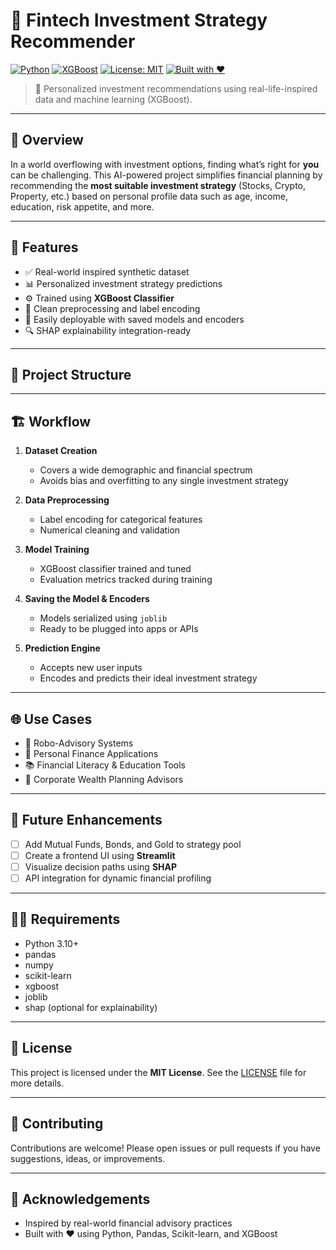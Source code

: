# 💼 Fintech Investment Strategy Recommender

[![Python](https://img.shields.io/badge/Python-3.10+-blue.svg)](https://www.python.org/)
[![XGBoost](https://img.shields.io/badge/XGBoost-ML%20Model-brightgreen)](https://xgboost.readthedocs.io/)
[![License: MIT](https://img.shields.io/badge/License-MIT-yellow.svg)](LICENSE)
[![Built with ❤️](https://img.shields.io/badge/Built%20with-%E2%9D%A4-red)](#)

> 🎯 Personalized investment recommendations using real-life-inspired data and machine learning (XGBoost).

---

## 🚀 Overview

In a world overflowing with investment options, finding what’s right for **you** can be challenging. This AI-powered project simplifies financial planning by recommending the **most suitable investment strategy** (Stocks, Crypto, Property, etc.) based on personal profile data such as age, income, education, risk appetite, and more.

---

## 🧠 Features

- ✅ Real-world inspired synthetic dataset
- 📊 Personalized investment strategy predictions
- ⚙️ Trained using **XGBoost Classifier**
- 🧼 Clean preprocessing and label encoding
- 💾 Easily deployable with saved models and encoders
- 🔍 SHAP explainability integration-ready

---

## 📁 Project Structure

---

## 🏗️ Workflow

1. **Dataset Creation**  
   - Covers a wide demographic and financial spectrum  
   - Avoids bias and overfitting to any single investment strategy

2. **Data Preprocessing**  
   - Label encoding for categorical features  
   - Numerical cleaning and validation

3. **Model Training**  
   - XGBoost classifier trained and tuned  
   - Evaluation metrics tracked during training

4. **Saving the Model & Encoders**  
   - Models serialized using `joblib`  
   - Ready to be plugged into apps or APIs

5. **Prediction Engine**  
   - Accepts new user inputs  
   - Encodes and predicts their ideal investment strategy

---

## 🌐 Use Cases

- 🏦 Robo-Advisory Systems  
- 📱 Personal Finance Applications  
- 📚 Financial Literacy & Education Tools  
- 💼 Corporate Wealth Planning Advisors

---

## 🔮 Future Enhancements

- [ ] Add Mutual Funds, Bonds, and Gold to strategy pool  
- [ ] Create a frontend UI using **Streamlit**  
- [ ] Visualize decision paths using **SHAP**  
- [ ] API integration for dynamic financial profiling

---

## 🧑‍💻 Requirements

- Python 3.10+
- pandas
- numpy
- scikit-learn
- xgboost
- joblib
- shap (optional for explainability)

---

## 📄 License

This project is licensed under the **MIT License**. See the [LICENSE](LICENSE) file for more details.

---

## 🤝 Contributing

Contributions are welcome! Please open issues or pull requests if you have suggestions, ideas, or improvements.

---

## 🙏 Acknowledgements

- Inspired by real-world financial advisory practices
- Built with ❤️ using Python, Pandas, Scikit-learn, and XGBoost

